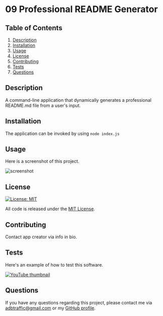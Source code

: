 # 09 Professional README Generator 

## Table of Contents
1. [Description](#desc)
2. [Installation](#install)
3. [Usage](#usage)
4. [License](#license)
5. [Contributing](#contributing)
6. [Tests](#tests)
7. [Questions](#questions)

<a name="desc"></a>
## Description 
A command-line application that dynamically generates a professional README.md file from a user's input.

<a name="install"></a> 
## Installation
The application can be invoked by using ```node index.js```

<a name="usage"></a> 
## Usage
Here is a screenshot of this project.
<p align="center">

![screenshot](./img/readme-gen-screenshot.png)
</p>

<a name="license"></a> 
## License
[![License: MIT](https://img.shields.io/badge/License-MIT-yellow.svg)](https://mit-license.org/)
  
All code is released under the [MIT License](https://mit-license.org/).

<a name="contributing"></a> 
## Contributing
Contact app creator via info in bio. 

<a name="tests"></a> 
## Tests
Here's an example of how to test this software.
<p align="center">

[![YouTube thumbnail](./img/youtube-thumb.jpg)](https://www.youtube.com/embed/9qAj-_23whw)
</p>

<a name="questions"></a> 
## Questions
If you have any questions regarding this project, please contact me via [adbtraffic@gmail.com](adbtraffic@gmail.com) or my [GitHub profile](https://github.com/ebonygrrl).
